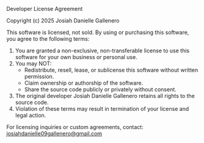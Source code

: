 Developer License Agreement

Copyright (c) 2025 Josiah Danielle Gallenero

This software is licensed, not sold. By using or purchasing this software, you agree to the following terms:

1. You are granted a non-exclusive, non-transferable license to use this software for your own business or personal use.
2. You may NOT:
   - Redistribute, resell, lease, or sublicense this software without written permission.
   - Claim ownership or authorship of the software.
   - Share the source code publicly or privately without consent.
3. The original developer Josiah Danielle Gallenero retains all rights to the source code.
4. Violation of these terms may result in termination of your license and legal action.

For licensing inquiries or custom agreements, contact: josiahdanielle09gallenero@gmail.com
